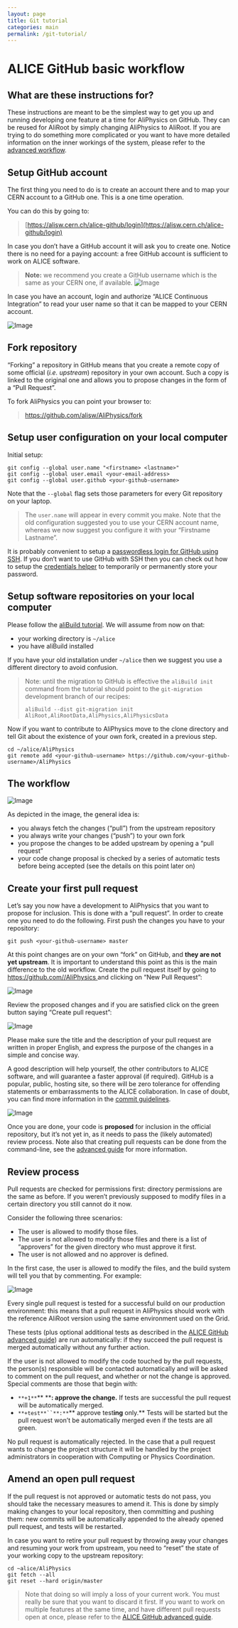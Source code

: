 ```yaml
---
layout: page
title: Git tutorial
categories: main
permalink: /git-tutorial/
---
```


# ALICE GitHub basic workflow

## What are these instructions for?

These instructions are meant to be the simplest way to get you up and running developing one feature at a time for AliPhysics on GitHub.
They can be reused for AliRoot by simply changing AliPhysics to AliRoot. If you are trying to do something more complicated or you want to have more detailed information on the inner workings of the system, please refer to the [advanced workflow](/git-advanced).

## Setup GitHub account

The first thing you need to do is to create an account there and to map your CERN account to a GitHub one. This is a one time operation. 

You can do this by going to:


> [https://alisw.cern.ch/alice-github/login](https://alisw.cern.ch/alice-github/login)

In case you don’t have a GitHub account it will ask you to create one. Notice there is no need for a paying account: a free GitHub account is sufficient to work on ALICE software.


> **Note:** we recommend you create a GitHub username which is the same as your CERN one, if available.
![Image](https://d2mxuefqeaa7sj.cloudfront.net/s_DC2E677430BA2AA7FD207F2D16426909084AA99BBE80F321C6194E44ED5772CA_1481104790690_C55599B5-D37E-45AF-BE7B-0F8515669BC2.png)


In case you have an account, login and authorize “ALICE Continuous Integration” to read your user name so that it can be mapped to your CERN account.

![Image](https://d2mxuefqeaa7sj.cloudfront.net/s_DC2E677430BA2AA7FD207F2D16426909084AA99BBE80F321C6194E44ED5772CA_1481104817047_7D8A528B-53AE-4855-8F54-9C7DDCD18E7D.png)

## Fork repository

“Forking” a repository in GitHub means that you create a remote copy of some official (*i.e.* *upstream*) repository in your own account. Such a copy is linked to the original one and allows you to propose changes in the form of a “Pull Request”.

To fork AliPhysics you can point your browser to:


> https://github.com/alisw/AliPhysics/fork


## Setup user configuration on your local computer

Initial setup:


    git config --global user.name "<firstname> <lastname>"
    git config --global user.email <your-email-address>
    git config --global user.github <your-github-username>

Note that the `--global` flag sets those parameters for every Git repository on your laptop.


> The `user.name` will appear in every commit you make. Note that the old configuration suggested you to use your CERN account name, whereas we now suggest you configure it with your “Firstname Lastname”.

It is probably convenient to setup a [passwordless login for GitHub using SSH](https://help.github.com/articles/generating-an-ssh-key/). If you don’t want to use GitHub with SSH then you can check out how to setup the [credentials helper](https://help.github.com/articles/caching-your-github-password-in-git/) to temporarily or permanently store your password.

## Setup software repositories on your local computer

Please follow the [aliBuild tutorial](http://alisw.github.io/alibuild/tutorial.html). We will assume from now on that:


- your working directory is `~/alice` 
- you have aliBuild installed

If you have your old installation under `~/alice` then we suggest you use a different directory to avoid confusion.


> Note: until the migration to GitHub is effective the `aliBuild init` command from the tutorial should point to the `git-migration`  development branch of our recipes:
> 
> `aliBuild --dist git-migration init AliRoot,AliRootData,AliPhysics,AliPhysicsData` 

Now if you want to contribute to AliPhysics move to the clone directory and tell Git about the existence of your own fork, created in a previous step.


    cd ~/alice/AliPhysics
    git remote add <your-github-username> https://github.com/<your-github-username>/AliPhysics


## The workflow
![Image](https://d2mxuefqeaa7sj.cloudfront.net/s_DC2E677430BA2AA7FD207F2D16426909084AA99BBE80F321C6194E44ED5772CA_1481104848816_38113614-B38C-4B7C-BA39-C6BE8D14B38B.png)


As depicted in the image, the general idea is:

- you always fetch the changes (“pull”) from the upstream repository
- you always write your changes (“push”) to your own fork
- you propose the changes to be added upstream by opening a “pull request”
- your code change proposal is checked by a series of automatic tests before being accepted (see the details on this point later on)

## Create your first pull request

Let’s say you now have a development to AliPhysics that you want to propose for inclusion. This is done with a “pull request”. In order to create one you need to do the following. First push the changes you have to your repository:


    git push <your-github-username> master

At this point changes are on your own “fork” on GitHub, and **they are not yet upstream**.
It is important to understand this point as this is the main difference to the old workflow.
Create the pull request itself by going to [https://github.com/<your-github-username>/AliPhysics ](https://github.com/alisw/AliPhysics)
and clicking on “New Pull Request”:

![Image](https://d2mxuefqeaa7sj.cloudfront.net/s_DC2E677430BA2AA7FD207F2D16426909084AA99BBE80F321C6194E44ED5772CA_1481104883470_48EC02AC-0ACC-464E-A571-998A16C4F43B.png)


Review the proposed changes and if you are satisfied click on the green button saying “Create pull request”:

![Image](https://d2mxuefqeaa7sj.cloudfront.net/s_DC2E677430BA2AA7FD207F2D16426909084AA99BBE80F321C6194E44ED5772CA_1481104945640_E9ADB103-C71E-49EA-8008-54CA1ABDDF50.png)


Please make sure the title and the description of your pull request are written in proper English,
and express the purpose of the changes in a simple and concise way.

A good description will help yourself, the other contributors to ALICE software, and will guarantee a faster approval (if required).
GitHub is a popular, public, hosting site, so there will be zero tolerance for offending statements or embarrassments to the
ALICE collaboration. In case of doubt, you can find more information in the [commit guidelines](/doc/7mesQeJRwfZyphJsJ85ER).

![Image](https://d2mxuefqeaa7sj.cloudfront.net/s_98FF252C26DE06DC5A57C33513260F22ADF7DCDF39C8B349FAD53C27D51C830E_1484309825564_Schermata+2017-01-13+alle+13.16.39.png)


Once you are done, your code is **proposed** for inclusion in the official repository, but it’s not yet in, as it needs to pass the (likely automated) review process.
Note also that creating pull requests can be done from the command-line, see the [advanced guide](/git-advanced) for more information.

## Review process

Pull requests are checked for permissions first: directory permissions are the same as before. If you weren’t previously supposed to modify files in a certain directory you still cannot do it now.

Consider the following three scenarios:


- The user is allowed to modify those files.
- The user is not allowed to modify those files and there is a list of “approvers” for the given directory who must approve it first.
- The user is not allowed and no approver is defined.

In the first case, the user is allowed to modify the files, and the build system will tell you that by commenting. For example:

![Image](https://d2mxuefqeaa7sj.cloudfront.net/s_98FF252C26DE06DC5A57C33513260F22ADF7DCDF39C8B349FAD53C27D51C830E_1481549204743_Schermata+2016-12-12+alle+14.26.04.png)


Every single pull request is tested for a successful build on our production environment: this means that a pull request in AliPhysics should work with the reference AliRoot version using the same environment used on the Grid.

These tests (plus optional additional tests as described in the [ALICE GitHub advanced guide](/git-advanced)) are run automatically: if they succeed the pull request is merged automatically without any further action.

If the user is not allowed to modify the code touched by the pull requests, the person(s) responsible will be contacted automatically and will be asked to comment on the pull request, and whether or not the change is approved. Special comments are those that begin with:


- `**+1**`** ****: ****approve the change****.** If tests are successful the pull request will be automatically merged.
- `**+test**``**:**`** approve test****ing**** only.** Tests will be started but the pull request won’t be automatically merged even if the tests are all green.

No pull request is automatically rejected. In the case that a pull request wants to change the project structure it will be handled by the project administrators in cooperation with Computing or Physics Coordination.


## Amend an open pull request

If the pull request is not approved or automatic tests do not pass, you should take the necessary measures to amend it. This is done by simply making changes to your local repository, then committing and pushing them: new commits
will be automatically appended to the already opened pull request, and tests will be restarted.

In case you want to retire your pull request by throwing away your changes and resuming your work from upstream, you need to “reset” the state of your working copy to the upstream repository:


    cd ~alice/AliPhysics
    git fetch --all
    git reset --hard origin/master


> Note that doing so will imply a loss of your current work. You must really be sure that you want to discard it first. If you want to work on multiple features at the same time, and have different pull requests open at once, please refer to the [ALICE GitHub advanced guide](/git-advanced).
